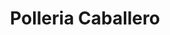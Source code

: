 ---
title: "Polleria Caballero"
url: /santa-coloma-de-gramenet/polleria-caballero/
shop: carnicero
---